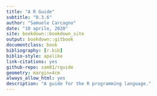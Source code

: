 ```yaml
--- 
title: "A R Guide"
subtitle: "0.3.6"
author: "Samuele Carcagno"
date: "10 aprile, 2020"
site: bookdown::bookdown_site
output: bookdown::gitbook
documentclass: book
bibliography: [r.bib]
biblio-style: apalike
link-citations: yes
github-repo: sam81/rguide
geometry: margin=4cm
always_allow_html: yes
description: "A guide for the R programming language."
---
```


